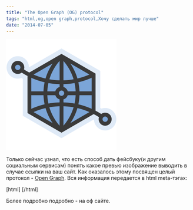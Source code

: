 ```yaml
---
title: "The Open Graph (OG) protocol"
tags: "html,og,open graph,protocol,Хочу сделать мир лучше"
date: "2014-07-05"
---
```


[![](images/logo.png "logo open graph")](https://ogp.me/)

Только сейчас узнал, что есть способ дать фейсбуку(и другим социальным сервисам) понять какое превью изображение выводить в случае ссылки на ваш сайт. Как оказалось этому посвящен целый протокол - [Open Graph](https://ogp.me/). Вся информация передается в html meta-тэгах:

\[html\] <meta property="og:title" content="The Rock" /> <meta property="og:type" content="video.movie" /> <meta property="og:url" content="https://www.imdb.com/title/tt0117500/" /> <meta property="og:image" content="https://ia.media-imdb.com/images/rock.jpg" /> \[/html\]

Более подробно подробно - на оф сайте.
